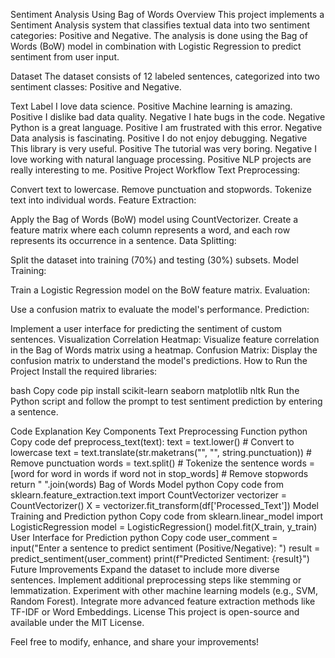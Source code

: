 Sentiment Analysis Using Bag of Words
Overview
This project implements a Sentiment Analysis system that classifies textual data into two sentiment categories: Positive and Negative. The analysis is done using the Bag of Words (BoW) model in combination with Logistic Regression to predict sentiment from user input.

Dataset
The dataset consists of 12 labeled sentences, categorized into two sentiment classes: Positive and Negative.

Text	Label
I love data science.	Positive
Machine learning is amazing.	Positive
I dislike bad data quality.	Negative
I hate bugs in the code.	Negative
Python is a great language.	Positive
I am frustrated with this error.	Negative
Data analysis is fascinating.	Positive
I do not enjoy debugging.	Negative
This library is very useful.	Positive
The tutorial was very boring.	Negative
I love working with natural language processing.	Positive
NLP projects are really interesting to me.	Positive
Project Workflow
Text Preprocessing:

Convert text to lowercase.
Remove punctuation and stopwords.
Tokenize text into individual words.
Feature Extraction:

Apply the Bag of Words (BoW) model using CountVectorizer.
Create a feature matrix where each column represents a word, and each row represents its occurrence in a sentence.
Data Splitting:

Split the dataset into training (70%) and testing (30%) subsets.
Model Training:

Train a Logistic Regression model on the BoW feature matrix.
Evaluation:

Use a confusion matrix to evaluate the model's performance.
Prediction:

Implement a user interface for predicting the sentiment of custom sentences.
Visualization
Correlation Heatmap: Visualize feature correlation in the Bag of Words matrix using a heatmap.
Confusion Matrix: Display the confusion matrix to understand the model's predictions.
How to Run the Project
Install the required libraries:

bash
Copy code
pip install scikit-learn seaborn matplotlib nltk
Run the Python script and follow the prompt to test sentiment prediction by entering a sentence.

Code Explanation
Key Components
Text Preprocessing Function
python
Copy code
def preprocess_text(text):
    text = text.lower()  # Convert to lowercase
    text = text.translate(str.maketrans("", "", string.punctuation))  # Remove punctuation
    words = text.split()  # Tokenize the sentence
    words = [word for word in words if word not in stop_words]  # Remove stopwords
    return " ".join(words)
Bag of Words Model
python
Copy code
from sklearn.feature_extraction.text import CountVectorizer
vectorizer = CountVectorizer()
X = vectorizer.fit_transform(df['Processed_Text'])
Model Training and Prediction
python
Copy code
from sklearn.linear_model import LogisticRegression
model = LogisticRegression()
model.fit(X_train, y_train)
User Interface for Prediction
python
Copy code
user_comment = input("Enter a sentence to predict sentiment (Positive/Negative): ")
result = predict_sentiment(user_comment)
print(f"Predicted Sentiment: {result}")
Future Improvements
Expand the dataset to include more diverse sentences.
Implement additional preprocessing steps like stemming or lemmatization.
Experiment with other machine learning models (e.g., SVM, Random Forest).
Integrate more advanced feature extraction methods like TF-IDF or Word Embeddings.
License
This project is open-source and available under the MIT License.

Feel free to modify, enhance, and share your improvements!
